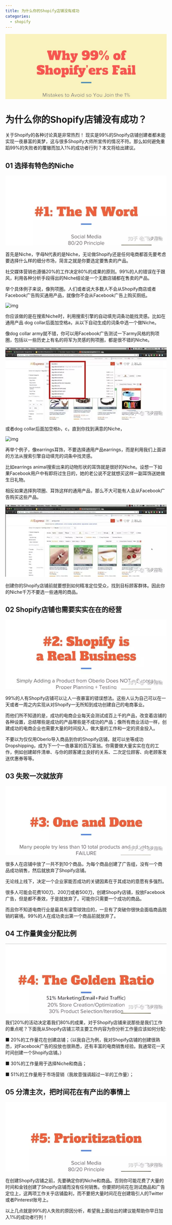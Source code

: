 ```yaml
---
title: 为什么你的Shopify店铺没有成功
categories:
  - shopify
---
```

![为什么99%的Shopify店铺会失败？](https://raw.githubusercontent.com/markruan/cloudimg/master/img/v2-b0bea42157dab7e9792d1f6d84fc179b_1440w-20201107192202050.jpg)

# 为什么你的Shopify店铺没有成功？

 

关于Shopify的各种讨论真是非常热烈！ 现实是99%的Shopify店铺创建者都未能实现一夜暴富的美梦，这与很多Shopify大师所宣传的情况不符。那么如何避免重蹈99%的失败者的覆辙而加入1%的成功者行列？本文将给出建议。

## 01 选择有特色的Niche



![img](https://raw.githubusercontent.com/markruan/cloudimg/master/img/v2-bf60af6bbbe46102e923dd9fc7269fd5_720w-20201107192212306.jpg)





首先是Niche，字母N代表的是Niche，无论做Shopify还是任何电商都首先要考虑要选择什么样的细分市场，简言之就是你要选定要售卖的产品。



社交媒体营销也遵循20%的工作决定80%的成果的原则。99%的人的错误在于跟风，利用各种分析手段得出的Niche结论是一个无数店铺都在售卖的产品。



举个具体例子来说，像狗项圈。人们或者说大多数人不会从Shopify商店或者Facebook广告购买通用产品，就像你不会从Facebook广告上购买厕纸。





![img](https://pic4.zhimg.com/80/v2-d18788a2b8b0eba6a8e307d5616b750b_720w.jpg)





你应该做的是在搜索Niche时，利用搜索引擎的自动填充词条功能找灵感。比如在通用产品 dog collar后面加空格a，从以下自动生成的词条中选一个做Niche。



像dog collar army就不错，你可以用Facebook广告测试一下army风格的狗项圈，包括以一些历史上有名的将军为灵感的狗项圈，都是很不错的Niche。





![img](https://raw.githubusercontent.com/markruan/cloudimg/master/img/v2-60f108dadef4c32adb60307bb82efaf0_720w-20201107192219911.jpg)





或者dog collar后面加空格b，c，直到你找到满意的Niche，





![img](https://pic3.zhimg.com/80/v2-28b5710ad388ac0a85fa58e474b5e836_720w.jpg)





再举个例子，像earrings耳饰，不要选择通用产品earrings，而是利用我们上面讲的方法从搜索引擎自动填充的词条中找灵感。



比如earrings animal搜索出来的动物形状的耳饰就是很好的Niche。设想一下如果Facebook用户中有即将过生日的，她的老公说不定就想买这样一副耳饰送她做生日礼物。



相反如果选择狗项圈、耳饰这样的通用产品，那么不大可能有人会从Facebook广告购买这些产品。





![img](https://raw.githubusercontent.com/markruan/cloudimg/master/img/v2-9070e2ed80d13a79872739ba3bf8a6b1_720w-20201107192228232.jpg)





创建你的Shopify店铺前就要想到如何精准定位受众，找到目标顾客群体。因此你的Niche千万不要选一些通用的商品。



## 02 Shopify店铺也需要实实在在的经营



![img](https://raw.githubusercontent.com/markruan/cloudimg/master/img/v2-006886476bc43d81fb13505fedc44abf_720w-20201107192249343.jpg)







99%的人有Shopify店铺可以让人一夜暴富的错误想法。这些人认为自己可以在一天或者一周之内实现从对Shopify一无所知到成功创建自己的电商事业。



而他们所不知道的是，成功的电商企业每天会测试成百上千的产品，改变着店铺的各种设置，总结哪些是成功的产品哪些是不成功的产品；像所有商业活动一样，创建成功的电商企业也需要大量的时间投入，做大量的工作和一定的资金投入。



不要以为仅仅用Oberlo导入商品到你的Shopify店铺，就可以坐等成功Dropshipping，成为下一个一夜暴富的百万富翁。你需要做大量实实在在的工作，例如创建邮件清单、与你的顾客建立良好的关系、二次定位顾客、向老顾客发送优惠券等等。



## 03 失败一次就放弃



![img](https://raw.githubusercontent.com/markruan/cloudimg/master/img/v2-668007be18919dfcf254dc2de8c58e63_720w-20201107192302656.jpg)





很多人在店铺中放了一共不到10个商品，为每个商品创建了广告组，没有一个商品成功销售，然后就放弃了Shopify店铺。



无论线上线下，决定一个企业家能否成功的关键因素在于其成功的意愿有多强烈。



很多人可能会花费100刀、200刀或者500刀，创建Shopify店铺，投放Facebook广告，但是都不奏效，于是就放弃了。可能你只需要一个成功的商品。



而且你不知道电商行业是最具有滚雪球效应的，一旦有了突破你很快会面临商品脱销的窘境。99%的人在成功卖出第一个商品前就放弃了。



## 04 工作量黄金分配比例





![img](https://raw.githubusercontent.com/markruan/cloudimg/master/img/v2-7936c7276a03b8222a18228f3ddac454_720w-20201107192313757.jpg)





我们20%的活动决定着我们80%的成果，对于Shopify店铺来说那些是我们工作的重点呢？下面我从Shopify店铺三项主要工作内容为你分析工作量应该如何分配:



■ 20%的工作量花在创建店铺；（以我自己为例，我对Shopify店铺的创建很熟悉，对Facebook广告的投放也很熟悉，还有丰富的电商销售经验。我通常花一天时间创建一个Shopify店铺。）



■ 30%的工作量用于选择Niche和商品；



■ 51%的工作量用于市场营销（我故意强调超过一半的工作量）；



## 05 分清主次，把时间花在有产出的事情上





![img](https://raw.githubusercontent.com/markruan/cloudimg/master/img/v2-66a01f8112ce4661dcbd2eb731e13583_720w-20201107192325962.jpg)





在创建Shopify店铺之前，先要确定你的Niche和商品。否则你可能花费了大量的时间和金钱创建了Shopify店铺而没有任何销售。你要把时间花在测试商品和广告定位上，这两项工作关乎店铺盈利，而不要把大量时间花在创建吸引人的Twitter或者Pinterest账号上。



以上几点就是99%的人失败的原因分析，希望我上面给出的建议能帮助你早日加入1%的成功者行列！
